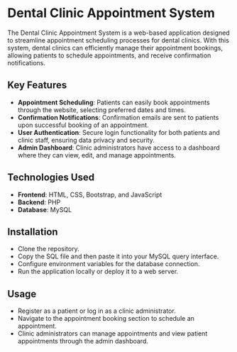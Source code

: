 # Dental Clinic Appointment System

The Dental Clinic Appointment System is a web-based application designed to streamline appointment scheduling processes for dental clinics. With this system, dental clinics can efficiently manage their appointment bookings, allowing patients to schedule appointments, and receive confirmation notifications.

## Key Features
- **Appointment Scheduling**: Patients can easily book appointments through the website, selecting preferred dates and times.
- **Confirmation Notifications**: Confirmation emails are sent to patients upon successful booking of an appointment.
- **User Authentication**: Secure login functionality for both patients and clinic staff, ensuring data privacy and security.
- **Admin Dashboard**: Clinic administrators have access to a dashboard where they can view, edit, and manage appointments.

## Technologies Used
- **Frontend**: HTML, CSS, Bootstrap, and JavaScript
- **Backend**: PHP
- **Database**: MySQL

## Installation
- Clone the repository.
- Copy the SQL file and then paste it into your MySQL query interface.
- Configure environment variables for the database connection.
- Run the application locally or deploy it to a web server.

## Usage
- Register as a patient or log in as a clinic administrator.
- Navigate to the appointment booking section to schedule an appointment.
- Clinic administrators can manage appointments and view patient appointments through the admin dashboard.
